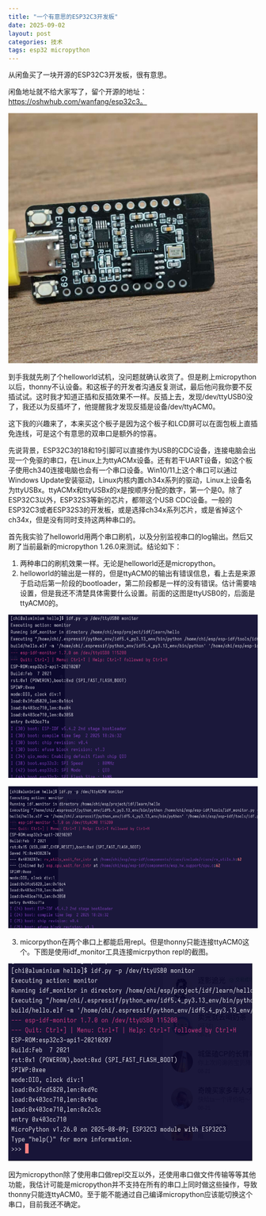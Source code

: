 ```yaml
---
title: "一个有意思的ESP32C3开发板"
date: 2025-09-02
layout: post
categories: 技术
tags: esp32 micropython
---
```


从闲鱼买了一块开源的ESP32C3开发板，很有意思。

闲鱼地址就不给大家写了，留个开源的地址：https://oshwhub.com/wanfang/esp32c3。

![](/images/2025/09/2025-09-02_01.jpg)

到手我就先刷了个helloworld试机，没问题就确认收货了。但是刷上micropython以后，thonny不认设备。和这板子的开发者沟通反复测试，最后他问我你要不反插试试。这时我才知道正插和反插效果不一样。反插上去，发现/dev/ttyUSB0没了，我还以为反插坏了，他提醒我才发现反插是设备/dev/ttyACM0。

这下我的兴趣来了，本来买这个板子是因为这个板子和LCD屏可以在面包板上直插免连线，可是这个有意思的双串口是额外的惊喜。

先说背景，ESP32C3的18和19引脚可以直接作为USB的CDC设备，连接电脑会出现一个免驱的串口，在Linux上为ttyACMx设备。还有若干UART设备，如这个板子使用ch340连接电脑也会有一个串口设备。Win10/11上这个串口可以通过Windows Update安装驱动，Linux内核内置ch34x系列的驱动，Linux上设备名为ttyUSBx。ttyACMx和ttyUSBx的x是按顺序分配的数字，第一个是0。除了ESP32C3以外，ESP32S3等新的芯片，都带这个USB CDC设备。一般的ESP32C3或者ESP32S3的开发板，或是选择ch34x系列芯片，或是省掉这个ch34x，但是没有同时支持这两种串口的。

首先我实验了helloworld用两个串口刷机，以及分别监视串口的log输出。然后又刷了当前最新的micropython 1.26.0来测试。结论如下：

1. 两种串口的刷机效果一样。无论是helloworld还是micropython。
2. helloworld的输出是一样的，但是ttyACM0的输出有错误信息，看上去是来源于启动后第一阶段的bootloader，第二阶段都是一样的没有错误。估计需要啥设置，但是我还不清楚具体需要什么设置。前面的这图是ttyUSB0的，后面是ttyACM0的。

![](/images/2025/09/2025-09-02_02.jpg)

![](/images/2025/09/2025-09-02_03.jpg)

3. micorpython在两个串口上都能启用repl。但是thonny只能连接ttyACM0这个。下图是使用idf_monitor工具连接micrpython repl的截图。

![](/images//2025/09//2025-09-02_04.png)

因为micropython除了使用串口做repl交互以外，还使用串口做文件传输等等其他功能，我估计可能是micropython并不支持在所有的串口上同时做这些操作，导致thonny只能连ttyACM0。至于能不能通过自己编译micropython应该能切换这个串口，目前我还不确定。